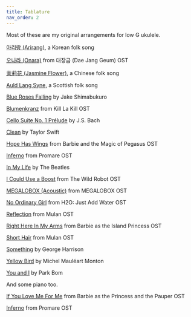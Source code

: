 ```yaml
---
title: Tablature
nav_order: 2
---
```


Most of these are my original arrangements for low G ukulele.

<p class="space"></p>

<a href="{{site.baseurl}}/tablature/Arirang.pdf" target="_blank">아리랑 (Arirang)</a>, a Korean folk song

<a href="{{site.baseurl}}/tablature/Onara.pdf" target="_blank">오나라 (Onara)</a> from 대장금 (Dae Jang Geum) OST

<a href="{{site.baseurl}}/tablature/Jasmine_Flower.pdf" target="_blank">茉莉花 (Jasmine Flower)</a>, a Chinese folk song

<a href="{{site.baseurl}}/tablature/Auld_Lang_Syne.pdf" target="_blank">Auld Lang Syne</a>, a Scottish folk song <a href="https://www.instagram.com/p/Cty2Ps2rEMO/" target="_blank"><i class="fas fa-external-link-alt"></i></a>

<a href="{{site.baseurl}}/tablature/Blue_Roses_Falling.pdf" target="_blank">Blue Roses Falling</a> by Jake Shimabukuro <a href="https://www.youtube.com/watch?v=fzvFqVZvDV8" target="_blank"><i class="fas fa-external-link-alt"></i></a>

<a href="{{site.baseurl}}/tablature/Blumenkranz.pdf" target="_blank">Blumenkranz</a> from Kill La Kill OST

<a href="{{site.baseurl}}/tablature/Cello_Suite_No_1_Prelude.pdf" target="_blank">Cello Suite No. 1 Prélude</a> by J.S. Bach

<a href="{{site.baseurl}}/tablature/Clean.pdf" target="_blank">Clean</a> by Taylor Swift

<a href="{{site.baseurl}}/tablature/Hope_Has_Wings.pdf" target="_blank">Hope Has Wings</a> from Barbie and the Magic of Pegasus OST

<a href="{{site.baseurl}}/tablature/Inferno.pdf" target="_blank">Inferno</a> from Promare OST

<a href="{{site.baseurl}}/tablature/In_My_Life.pdf" target="_blank">In My Life</a> by The Beatles <a href="https://youtu.be/0kjNS91o1E4?feature=shared&t=1724" target="_blank"><i class="fas fa-external-link-alt"></i></a>

<a href="{{site.baseurl}}/tablature/I_Could_Use_a_Boost.pdf" target="_blank">I Could Use a Boost</a> from The Wild Robot OST

<a href="{{site.baseurl}}/tablature/MEGALOBOX_(Acoustic).pdf" target="_blank">MEGALOBOX (Acoustic)</a> from MEGALOBOX OST

<a href="{{site.baseurl}}/tablature/No_Ordinary_Girl.pdf" target="_blank">No Ordinary Girl</a> from H2O: Just Add Water OST

<a href="{{site.baseurl}}/tablature/Reflection.pdf" target="_blank">Reflection</a> from Mulan OST

<a href="{{site.baseurl}}/tablature/Right_Here_In_My_Arms.pdf" target="_blank">Right Here In My Arms</a> from Barbie as the Island Princess OST

<a href="{{site.baseurl}}/tablature/Short_Hair.pdf" target="_blank">Short Hair</a> from Mulan OST

<a href="{{site.baseurl}}/tablature/Something.pdf" target="_blank">Something</a> by George Harrison <a href="https://www.youtube.com/watch?v=naJlZujI2Ps" target="_blank"><i class="fas fa-external-link-alt"></i></a>

<a href="{{site.baseurl}}/tablature/Yellow_Bird.pdf" target="_blank">Yellow Bird</a> by Michel Mauléart Monton

<a href="{{site.baseurl}}/tablature/You_and_I.pdf" target="_blank">You and I</a> by Park Bom

<p class="space"></p>

And some piano too.

<p class="space"></p>
 
<a href="{{site.baseurl}}/tablature/piano_If_You_Love_Me_For_Me.pdf" target="_blank">If You Love Me For Me</a> from Barbie as the Princess and the Pauper OST <a href="https://www.youtube.com/watch?v=SMe10v_rRbo" target="_blank"><i class="fas fa-external-link-alt"></i></a>

<a href="{{site.baseurl}}/tablature/piano_Inferno.pdf" target="_blank">Inferno</a> from Promare OST <a href="https://youtu.be/-eRd8akV9Mk?feature=shared&t=107" target="_blank"><i class="fas fa-external-link-alt"></i></a>
